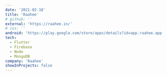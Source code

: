 ```yaml
---
date: '2021-02-18'
title: 'Raahee'
# github: ''
external: 'https://raahee.in/'
# ios: ''
android: 'https://play.google.com/store/apps/details?id=app.raahee.app'
tech:
  - Flutter
  - Firebase
  - Node
  - MongoDB
company: 'Raahee'
showInProjects: false
---
```

